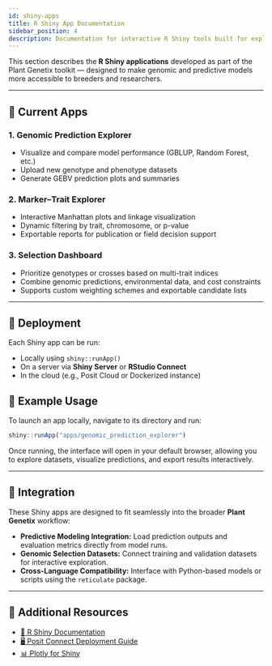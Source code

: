 ```yaml
---
id: shiny-apps
title: R Shiny App Documentation
sidebar_position: 4
description: Documentation for interactive R Shiny tools built for exploring genetic data, predictions, and breeding analytics.
---
```


This section describes the **R Shiny applications** developed as part of the Plant Genetix toolkit — designed to make genomic and predictive models more accessible to breeders and researchers.

---

## 🧰 Current Apps

### 1. **Genomic Prediction Explorer**

- Visualize and compare model performance (GBLUP, Random Forest, etc.)
- Upload new genotype and phenotype datasets
- Generate GEBV prediction plots and summaries

### 2. **Marker–Trait Explorer**

- Interactive Manhattan plots and linkage visualization
- Dynamic filtering by trait, chromosome, or p-value
- Exportable reports for publication or field decision support

### 3. **Selection Dashboard**

- Prioritize genotypes or crosses based on multi-trait indices
- Combine genomic predictions, environmental data, and cost constraints
- Supports custom weighting schemes and exportable candidate lists

---

## 💾 Deployment

Each Shiny app can be run:

- Locally using `shiny::runApp()`
- On a server via **Shiny Server** or **RStudio Connect**
- In the cloud (e.g., Posit Cloud or Dockerized instance)

## 🚀 Example Usage

To launch an app locally, navigate to its directory and run:

```r
shiny::runApp("apps/genomic_prediction_explorer")
```

Once running, the interface will open in your default browser, allowing you to explore datasets, visualize predictions, and export results interactively.

---

## 🧩 Integration

These Shiny apps are designed to fit seamlessly into the broader **Plant Genetix** workflow:

- **Predictive Modeling Integration:** Load prediction outputs and evaluation metrics directly from model runs.
- **Genomic Selection Datasets:** Connect training and validation datasets for interactive exploration.
- **Cross-Language Compatibility:** Interface with Python-based models or scripts using the `reticulate` package.

---

## 📘 Additional Resources

- [📗 R Shiny Documentation](https://shiny.posit.co/r/reference/shiny/latest/)
- [🖥️ Posit Connect Deployment Guide](https://docs.posit.co/connect/)
- [📊 Plotly for Shiny](https://plotly.com/r/shiny/)
